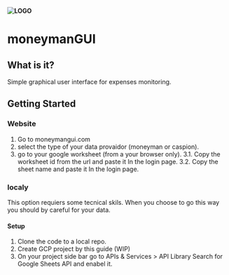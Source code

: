 **![LOGO](C:\Users\hille\Desktop\moneyman\logo512.png)**

# moneymanGUI

## What is it?

Simple graphical user interface for expenses monitoring.

## Getting Started

### Website

1. Go to moneymangui.com
2. select the type of your data provaidor (moneyman or caspion).
3. go to your google worksheet (from a your browser only).
   3.1. Copy the worksheet id from the url and paste it In the login page.
   3.2. Copy the sheet name and paste it In the login page.

### localy

This option requiers some tecnical skils. When you choose to go this way you should by careful for your data.

#### Setup

1. Clone the code to a local repo.
2. Create GCP project by this guide (WIP)
3. On your project side bar go to APIs & Services > API Library Search for Google Sheets API and enabel it.
